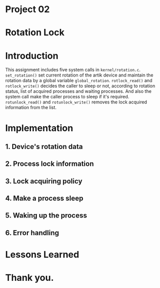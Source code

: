# Project 02

# Rotation Lock

# Introduction
 This assignment includes five system calls in `kernel/rotation.c`. `set_rotation()` set current rotation of the artik device and maintain the rotation data by a global variable `global_rotation`. `rotlock_read()` and `rotlock_write()` decides the caller to sleep or not, according to rotation status, list of acquired processes and waiting processes. And also the system call make the caller process to sleep if it's required. `rotunlock_read()` and `rotunlock_write()` removes the lock acquired information from the list.
 
 # Implementation
 ## 1. Device's rotation data
 
 ## 2. Process lock information
 
 ## 3. Lock acquiring policy
 
 ## 4. Make a process sleep
 
 ## 5. Waking up the process
 
 ## 6. Error handling
 
 # Lessons Learned
 
 # Thank you.
